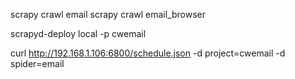 	
scrapy crawl email
scrapy crawl email_browser

scrapyd-deploy local -p cwemail

curl http://192.168.1.106:6800/schedule.json -d project=cwemail -d spider=email